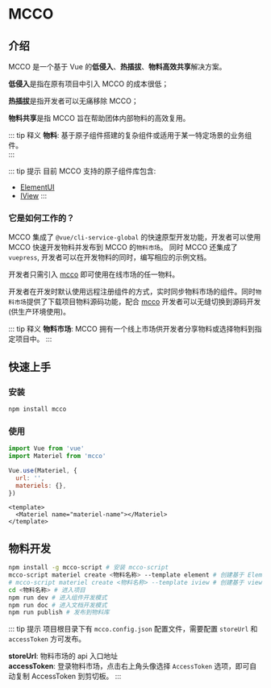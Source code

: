 # MCCO

## 介绍

MCCO 是一个基于 Vue 的**低侵入**、**热插拔**、**物料高效共享**解决方案。

**低侵入**是指在原有项目中引入 MCCO 的成本很低；

**热插拔**是指开发者可以无痛移除 MCCO；

**物料共享**是指 MCCO 旨在帮助团体内部物料的高效复用。

::: tip 释义
**物料**: 基于原子组件搭建的复杂组件或适用于某一特定场景的业务组件。  
:::

::: tip 提示
目前 MCCO 支持的原子组件库包含:
- [ElementUI](https://element.eleme.cn/#/zh-CN/component/installation)
- [IView](https://www.iviewui.com/docs/guide/install)
:::

### 它是如何工作的？

MCCO 集成了 `@vue/cli-service-global` 的快速原型开发功能，开发者可以使用 MCCO 快速开发物料并发布到 MCCO 的`物料市场`。
同时 MCCO 还集成了 `vuepress`, 开发者可以在开发物料的同时，编写相应的示例文档。

开发者只需引入 [mcco](https://www.npmjs.com/package/mcco) 即可使用在线市场的任一物料。

开发者在开发时默认使用远程注册组件的方式，实时同步物料市场的组件。同时`物料市场`提供了下载项目物料源码功能，配合 [mcco](https://www.npmjs.com/package/mcco) 开发者可以无缝切换到源码开发(供生产环境使用)。

::: tip 释义
**物料市场**: MCCO 拥有一个线上市场供开发者分享物料或选择物料到指定项目中。
:::

## 快速上手

### 安装

``` bash
npm install mcco
```

### 使用

``` js
import Vue from 'vue'
import Materiel from 'mcco'

Vue.use(Materiel, {
  url: '',
  materiels: {},
})

```

``` vue
<template>
  <Materiel name="materiel-name"></Materiel>
</template>
```

## 物料开发

``` bash
npm install -g mcco-script # 安装 mcco-script
mcco-script materiel create <物料名称> --template element # 创建基于 ElementUI 的新物料项目
# mcco-script materiel create <物料名称> --template iview # 创建基于 view-design 的新物料项目
cd <物料名称> # 进入项目
npm run dev # 进入组件开发模式
npm run doc # 进入文档开发模式
npm run publish # 发布到物料库
```

::: tip 提示
项目根目录下有 `mcco.config.json` 配置文件，需要配置 `storeUrl` 和 `accessToken` 方可发布。

**storeUrl**: 物料市场的 api 入口地址  
**accessToken**: 登录物料市场，点击右上角头像选择 `AccessToken` 选项，即可自动复制 AccessToken 到剪切板。
:::
